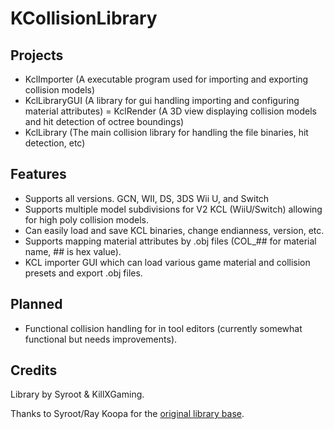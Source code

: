 # KCollisionLibrary

## Projects
- KclImporter (A executable program used for importing and exporting collision models)
- KclLibraryGUI (A library for gui handling importing and configuring material attributes)
= KclRender (A 3D view displaying collision models and hit detection of octree boundings)
- KclLibrary (The main collision library for handling the file binaries, hit detection, etc)

## Features
- Supports all versions. GCN, WII, DS, 3DS Wii U, and Switch
- Supports multiple model subdivisions for V2 KCL (WiiU/Switch) allowing for high poly collision models.
- Can easily load and save KCL binaries, change endianness, version, etc.
- Supports mapping material attributes by .obj files (COL_## for material name, ## is hex value).
- KCL importer GUI which can load various game material and collision presets and export .obj files.

## Planned
- Functional collision handling for in tool editors (currently somewhat functional but needs improvements).

## Credits

Library by Syroot & KillXGaming.

Thanks to Syroot/Ray Koopa for the [original library base](https://gitlab.com/Syroot/NintenTools/MarioKart8/-/tree/master/src/Syroot.NintenTools.MarioKart8/Collisions).
